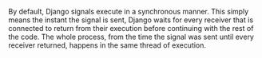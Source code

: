 By default, Django signals execute in a synchronous manner. This simply means the instant the signal is sent, Django waits for every receiver that is connected to return from their execution before continuing with the rest of the code. The whole process, from the time the signal was sent until every receiver returned, happens in the same thread of execution.
